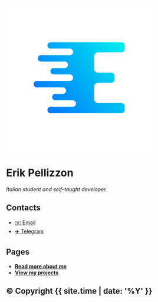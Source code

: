 ![Logo](logo.png)

# Erik Pellizzon

_Italian student and self-taught developer._

## Contacts
- [✉️ Email](mailto:erikpellizzon@gmail.com)
- [✈️ Telegram](https://telegram.me/ErikP)

## Pages
- **[Read more about me](about)**
- **[View my projects](projects)**

## © Copyright {{ site.time | date: '%Y' }}
